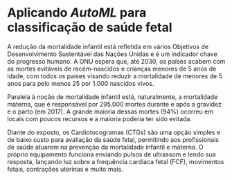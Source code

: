 # Aplicando *AutoML* para classificação de saúde fetal

A redução da mortalidade infantil está refletida em vários Objetivos de Desenvolvimento Sustentável das Nações Unidas e é um indicador chave do progresso humano.
A ONU espera que, até 2030, os países acabem com as mortes evitáveis ​​de recém-nascidos e crianças menores de 5 anos de idade, com todos os países visando reduzir a mortalidade de menores de 5 anos para pelo menos 25 por 1.000 nascidos vivos.

Paralela à noção de mortalidade infantil está, naturalmente, a mortalidade materna, que é responsável por 295.000 mortes durante e após a gravidez e o parto (em 2017). A grande maioria dessas mortes (94%) ocorreu em locais com poucos recursos e a maioria poderia ter sido evitada.

Diante do exposto, os Cardiotocogramas (CTGs) são uma opção simples e de baixo custo para avaliação da saúde fetal, permitindo aos profissionais de saúde atuarem na prevenção da mortalidade infantil e materna. O próprio equipamento funciona enviando pulsos de ultrassom e lendo sua resposta, lançando luz sobre a frequência cardíaca fetal (FCF), movimentos fetais, contrações uterinas e muito mais.
